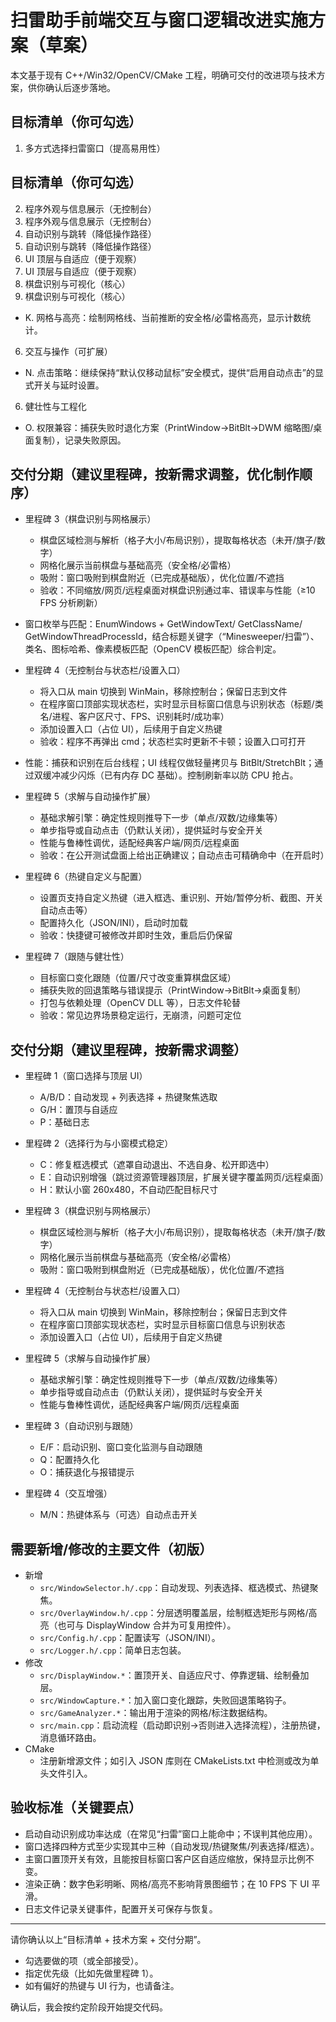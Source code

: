 # 扫雷助手前端交互与窗口逻辑改进实施方案（草案）

本文基于现有 C++/Win32/OpenCV/CMake 工程，明确可交付的改进项与技术方案，供你确认后逐步落地。

## 目标清单（你可勾选）

1) 多方式选择扫雷窗口（提高易用性）
## 目标清单（你可勾选）
2) 程序外观与信息展示（无控制台）
2) 程序外观与信息展示（无控制台）
3) 自动识别与跳转（降低操作路径）
3) 自动识别与跳转（降低操作路径）
4) UI 顶层与自适应（便于观察）
4) UI 顶层与自适应（便于观察）
5) 棋盘识别与可视化（核心）
5) 棋盘识别与可视化（核心）
- K. 网格与高亮：绘制网格线、当前推断的安全格/必雷格高亮，显示计数统计。
6) 交互与操作（可扩展）
- N. 点击策略：继续保持“默认仅移动鼠标”安全模式，提供“启用自动点击”的显式开关与延时设置。

6) 健壮性与工程化
- O. 权限兼容：捕获失败时退化方案（PrintWindow→BitBlt→DWM 缩略图/桌面复制），记录失败原因。
## 交付分期（建议里程碑，按新需求调整，优化制作顺序）
- 里程碑 3（棋盘识别与网格展示）
  - 棋盘区域检测与解析（格子大小/布局识别），提取每格状态（未开/旗子/数字）
  - 网格化展示当前棋盘与基础高亮（安全格/必雷格）
  - 吸附：窗口吸附到棋盘附近（已完成基础版），优化位置/不遮挡
  - 验收：不同缩放/网页/远程桌面对棋盘识别通过率、错误率与性能（≥10 FPS 分析刷新）
- 窗口枚举与匹配：EnumWindows + GetWindowText/ GetClassName/ GetWindowThreadProcessId，结合标题关键字（“Minesweeper/扫雷”）、类名、图标哈希、像素模板匹配（OpenCV 模板匹配）综合判定。
- 里程碑 4（无控制台与状态栏/设置入口）
  - 将入口从 main 切换到 WinMain，移除控制台；保留日志到文件
  - 在程序窗口顶部实现状态栏，实时显示目标窗口信息与识别状态（标题/类名/进程、客户区尺寸、FPS、识别耗时/成功率）
  - 添加设置入口（占位 UI），后续用于自定义热键
  - 验收：程序不再弹出 cmd；状态栏实时更新不卡顿；设置入口可打开
- 性能：捕获和识别在后台线程；UI 线程仅做轻量拷贝与 BitBlt/StretchBlt；通过双缓冲减少闪烁（已有内存 DC 基础）。控制刷新率以防 CPU 抢占。
- 里程碑 5（求解与自动操作扩展）
  - 基础求解引擎：确定性规则推导下一步（单点/双数/边缘集等）
  - 单步指导或自动点击（仍默认关闭），提供延时与安全开关
  - 性能与鲁棒性调优，适配经典客户端/网页/远程桌面
  - 验收：在公开测试盘面上给出正确建议；自动点击可精确命中（在开启时）

- 里程碑 6（热键自定义与配置）
  - 设置页支持自定义热键（进入框选、重识别、开始/暂停分析、截图、开关自动点击等）
  - 配置持久化（JSON/INI），启动时加载
  - 验收：快捷键可被修改并即时生效，重启后仍保留

- 里程碑 7（跟随与健壮性）
  - 目标窗口变化跟随（位置/尺寸改变重算棋盘区域）
  - 捕获失败的回退策略与错误提示（PrintWindow→BitBlt→桌面复制）
  - 打包与依赖处理（OpenCV DLL 等），日志文件轮替
  - 验收：常见边界场景稳定运行，无崩溃，问题可定位
## 交付分期（建议里程碑，按新需求调整）

- 里程碑 1（窗口选择与顶层 UI）
  - A/B/D：自动发现 + 列表选择 + 热键聚焦选取
  - G/H：置顶与自适应
  - P：基础日志

- 里程碑 2（选择行为与小窗模式稳定）
  - C：修复框选模式（遮罩自动退出、不选自身、松开即选中）
  - E：自动识别增强（跳过资源管理器顶层，扩展关键字覆盖网页/远程桌面）
  - H：默认小窗 260x480，不自动匹配目标尺寸

- 里程碑 3（棋盘识别与网格展示）
  - 棋盘区域检测与解析（格子大小/布局识别），提取每格状态（未开/旗子/数字）
  - 网格化展示当前棋盘与基础高亮（安全格/必雷格）
  - 吸附：窗口吸附到棋盘附近（已完成基础版），优化位置/不遮挡

- 里程碑 4（无控制台与状态栏/设置入口）
  - 将入口从 main 切换到 WinMain，移除控制台；保留日志到文件
  - 在程序窗口顶部实现状态栏，实时显示目标窗口信息与识别状态
  - 添加设置入口（占位 UI），后续用于自定义热键

- 里程碑 5（求解与自动操作扩展）
  - 基础求解引擎：确定性规则推导下一步（单点/双数/边缘集等）
  - 单步指导或自动点击（仍默认关闭），提供延时与安全开关
  - 性能与鲁棒性调优，适配经典客户端/网页/远程桌面

- 里程碑 3（自动识别与跟随）
  - E/F：启动识别、窗口变化监测与自动跟随
  - Q：配置持久化
  - O：捕获退化与报错提示

- 里程碑 4（交互增强）
  - M/N：热键体系与（可选）自动点击开关

## 需要新增/修改的主要文件（初版）

- 新增
  - `src/WindowSelector.h/.cpp`：自动发现、列表选择、框选模式、热键聚焦。
  - `src/OverlayWindow.h/.cpp`：分层透明覆盖层，绘制框选矩形与网格/高亮（也可与 DisplayWindow 合并为可复用控件）。
  - `src/Config.h/.cpp`：配置读写（JSON/INI）。
  - `src/Logger.h/.cpp`：简单日志包装。
- 修改
  - `src/DisplayWindow.*`：置顶开关、自适应尺寸、停靠逻辑、绘制叠加层。
  - `src/WindowCapture.*`：加入窗口变化跟踪，失败回退策略钩子。
  - `src/GameAnalyzer.*`：输出用于渲染的网格/标注数据结构。
  - `src/main.cpp`：启动流程（启动即识别→否则进入选择流程），注册热键，消息循环路由。
- CMake
  - 注册新增源文件；如引入 JSON 库则在 CMakeLists.txt 中检测或改为单头文件引入。

## 验收标准（关键要点）
- 启动自动识别成功率达成（在常见“扫雷”窗口上能命中；不误判其他应用）。
- 窗口选择四种方式至少实现其中三种（自动发现/热键聚焦/列表选择/框选）。
- 主窗口置顶开关有效，且能按目标窗口客户区自适应缩放，保持显示比例不变。
- 渲染正确：数字色彩明晰、网格/高亮不影响背景图细节；在 10 FPS 下 UI 平滑。
- 日志文件记录关键事件，配置开关可保存与恢复。

---
请你确认以上“目标清单 + 技术方案 + 交付分期”。
- 勾选要做的项（或全部接受）。
- 指定优先级（比如先做里程碑 1）。
- 如有偏好的热键与 UI 行为，也请备注。

确认后，我会按约定阶段开始提交代码。